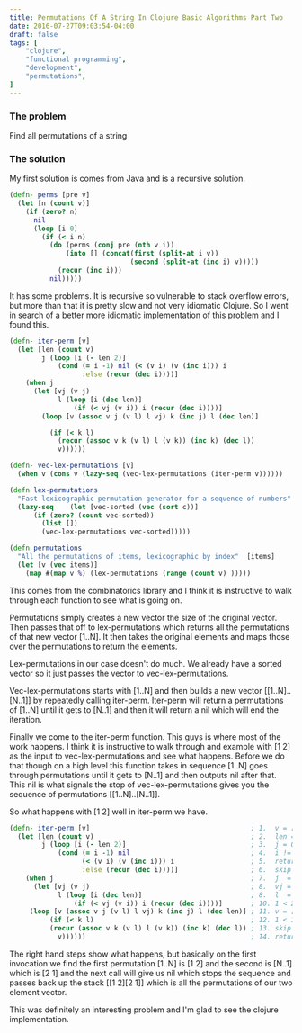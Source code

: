 ```yaml
---
title: Permutations Of A String In Clojure Basic Algorithms Part Two
date: 2016-07-27T09:03:54-04:00
draft: false
tags: [
    "clojure",
    "functional programming",
    "development",
    "permutations",
]
---
```

### The problem

Find all permutations of a string

### The solution

My first solution is comes from Java and is a recursive solution.
```clojure
(defn- perms [pre v]
  (let [n (count v)]
    (if (zero? n)
      nil      
      (loop [i 0]
        (if (< i n)
          (do (perms (conj pre (nth v i))
              (into [] (concat(first (split-at i v))
                              (second (split-at (inc i) v)))))
            (recur (inc i)))
          nil)))))
```
It has some problems. It is recursive so vulnerable to stack overflow errors, but more than that it is pretty slow and not very idiomatic Clojure. So I went in search of a better more idiomatic implementation of this problem and I found this.
```clojure
(defn- iter-perm [v]                                            
  (let [len (count v)
        j (loop [i (- len 2)]
            (cond (= i -1) nil (< (v i) (v (inc i))) i
                  :else (recur (dec i))))]
    (when j
      (let [vj (v j)
            l (loop [i (dec len)]
                (if (< vj (v i)) i (recur (dec i))))]
        (loop [v (assoc v j (v l) l vj) k (inc j) l (dec len)]

          (if (< k l)
            (recur (assoc v k (v l) l (v k)) (inc k) (dec l))
            v))))))

(defn- vec-lex-permutations [v]
  (when v (cons v (lazy-seq (vec-lex-permutations (iter-perm v))))))

(defn lex-permutations
  "Fast lexicographic permutation generator for a sequence of numbers"  [c]
  (lazy-seq    (let [vec-sorted (vec (sort c))]
      (if (zero? (count vec-sorted))
        (list [])
        (vec-lex-permutations vec-sorted)))))

(defn permutations
  "All the permutations of items, lexicographic by index"  [items]
  (let [v (vec items)]
    (map #(map v %) (lex-permutations (range (count v) )))))
```

This comes from the combinatorics library and I think it is instructive to walk through each function to see what is going on.

Permutations simply creates a new vector the size of the original vector. Then passes that off to lex-permutations which returns all the permutations of that new vector [1..N]. It then takes the original elements and maps those over the permutations to return the elements.

Lex-permutations in our case doesn't do much. We already have a sorted vector so it just passes the vector to vec-lex-permutations.

Vec-lex-permutations starts with [1..N] and then builds a new vector [[1..N]..[N..1]] by repeatedly calling iter-perm. Iter-perm will return a permutations of [1..N] until it gets to [N..1] and then it will return a nil which will end the iteration.

Finally we come to the iter-perm function. This guys is where most of the work happens. I think it is instructive to walk through and example with [1 2] as the input to vec-lex-permutations and see what happens. Before we do that though on a high level this function takes in sequence [1..N] goes through permutations until it gets to [N..1] and then outputs nil after that. This nil is what signals the stop of vec-lex-permutations gives you the sequence of permutations [[1..N]..[N..1]].

So what happens with [1 2] well in iter-perm we have.

```clojure
(defn- iter-perm [v]                                        ; 1.  v = [1 2]
  (let [len (count v)                                       ; 2.  len = 2
        j (loop [i (- len 2)]                               ; 3.  j = 0 ; i = 0
            (cond (= i -1) nil                              ; 4.  i != -1
                  (< (v i) (v (inc i))) i                   ; 5.  return i (0)
                  :else (recur (dec i))))]                  ; 6.  skip
    (when j                                                 ; 7.  j  = 0
      (let [vj (v j)                                        ; 8.  vj = 1
            l (loop [i (dec len)]                           ; 8.  l  = 1 ; i = 1
                (if (< vj (v i)) i (recur (dec i))))]       ; 10. 1 < 2 => i = 1
     (loop [v (assoc v j (v l) l vj) k (inc j) l (dec len)] ; 11. v = [2 1] ; k = 1 ; l = 1
          (if (< k l)                                       ; 12. 1 < 1 != True
          (recur (assoc v k (v l) l (v k)) (inc k) (dec l)) ; 13. skip
            v))))))                                         ; 14. return v ([2 1])
```

The right hand steps show what happens, but basically on the first invocation we find the first permutation [1..N] is [1 2] and the second is [N..1] which is [2 1] and the next call will give us nil which stops the sequence and passes back up the stack [[1 2][2 1]] which is all the permutations of our two element vector.

This was definitely an interesting problem and I'm glad to see the clojure implementation.
